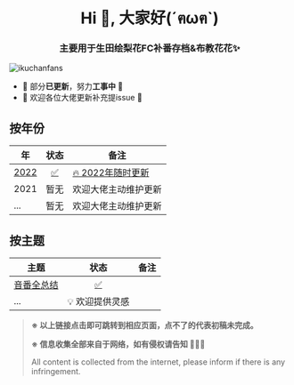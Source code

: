 

<h1 align="center">Hi 👋, 大家好(´ฅωฅ`)</h1>
<h3 align="center">主要用于生田绘梨花FC补番存档&布教花花✨</h3>
<p align="left"> <img src="https://komarev.com/ghpvc/?username=ikuchanfans&label=Profile%20views&color=0e75b6&style=flat" alt="ikuchanfans" /> </p>


- 🚧 部分**已更新**，努力**工事中** 🚧 
- 🥺 欢迎各位大佬更新补充提issue 🥺


## 按年份


| 年                                                           |                             状态                             | 备注                                                         |
| ------------------------------------------------------------ | :----------------------------------------------------------: | ------------------------------------------------------------ |
| [2022](https://github.com/ikuchanfans/wiki/blob/main/year/2022.md) | [✅](https://github.com/ikuchanfans/wiki/blob/main/year/2022.md) | [🔥 2022年随时更新](https://github.com/ikuchanfans/wiki/blob/main/year/2022.md) |
| 2021                                                         |                             暂无                             | 欢迎大佬主动维护更新                                         |
| ...                                                          |                             暂无                             | 欢迎大佬主动维护更新                                         |



## 按主题


| 主题                                                         |                             状态                             | 备注 |
| ------------------------------------------------------------ | :----------------------------------------------------------: | ---- |
| [音番全总结](https://github.com/ikuchanfans/wiki/blob/main/theme/音番总结.md) | [✅](https://github.com/ikuchanfans/wiki/blob/main/theme/音番总结.md) |      |
| ...                                                          |                        💡 欢迎提供灵感                        |      |


> **※ 以上链接点击即可跳转到相应页面，点不了的代表初稿未完成。**
>
> **※ 信息收集全部来自于网络，如有侵权请告知 🙇🏻‍♀️**
> 
> All content is collected from the internet, please inform if there is any infringement.


